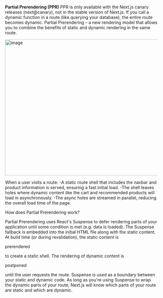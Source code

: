 <strong>Partial Prerendering (PPR)</strong>
 PPR is only available with the Next.js canary releases (next@canary), not in the stable version of Next.js. 
If you call a dynamic function in a route (like querying your database), the entire route becomes dynamic.
 Partial Prerendering – a new rendering model that allows you to combine the benefits of static and dynamic rendering in the same route.

<img width="1012" height="449" alt="image" src="https://github.com/user-attachments/assets/5e9f821d-e864-41df-a5bd-ffc8010f7694" />

When a user visits a route:
  -A static route shell that includes the navbar and product information is served, ensuring a fast initial load.
  -The shell leaves holes where dynamic content like the cart and recommended products will load in asynchronously.
  -The async holes are streamed in parallel, reducing the overall load time of the page.

<p>How does Partial Prerendering work?</p>
Partial Prerendering uses React's Suspense to defer rendering parts of your application until some condition is met (e.g. data is loaded).
The Suspense fallback is embedded into the initial HTML file along with the static content. At build time (or during revalidation), the static content is <p>prerendered</p> to create a static shell. The rendering of dynamic content is <p>postponed</p> until the user requests the route.
Suspense is used as a boundary between your static and dynamic code.
As long as you're using Suspense to wrap the dynamic parts of your route, Next.js will know which parts of your route are static and which are dynamic.
